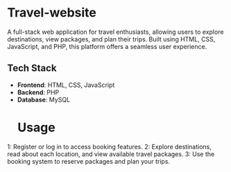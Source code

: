# Travel-website
A full-stack web application for travel enthusiasts, allowing users to explore destinations, view packages, and plan their trips. Built using HTML, CSS, JavaScript, and PHP, this platform offers a seamless user experience.
## Tech Stack
- **Frontend**: HTML, CSS, JavaScript
- **Backend**: PHP
- **Database**: MySQL
  # Usage
1: Register or log in to access booking features.
2: Explore destinations, read about each location, and view available travel packages.
3: Use the booking system to reserve packages and plan your trips.

